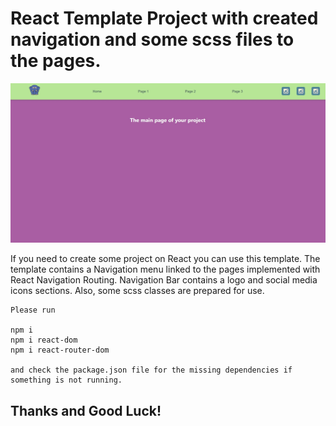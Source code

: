# React Template Project with created navigation and some scss files to the pages.

![My Image](react-nav-project.jpg)


If you need to create some project on React you can use this template.
The template contains a Navigation menu linked to the pages implemented with React Navigation Routing.
Navigation Bar contains a logo and social media icons sections.
Also, some scss classes are prepared for use.






```
Please run

npm i 
npm i react-dom
npm i react-router-dom

and check the package.json file for the missing dependencies if something is not running.

```

## Thanks and Good Luck!